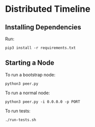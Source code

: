 # Distributed Timeline

## Installing Dependencies
Run:
```
pip3 install -r requirements.txt
```

## Starting a Node

To run a bootstrap node:
```
python3 peer.py
```

To run a normal node:
```
python3 peer.py -i 0.0.0.0 -p PORT
```

To run tests:
```
./run-tests.sh
```